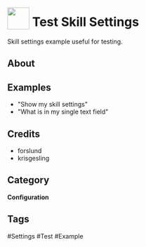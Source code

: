 # <img src="https://raw.githack.com/FortAwesome/Font-Awesome/master/svgs/solid/cog.svg" card_color="#22A7F0" width="50" height="50" style="vertical-align:bottom"/> Test Skill Settings
Skill settings example useful for testing.

## About


## Examples
* "Show my skill settings"
* "What is in my single text field"

## Credits
- forslund
- krisgesling

## Category
**Configuration**

## Tags
#Settings
#Test
#Example

